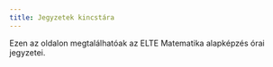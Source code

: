 ```yaml
---
title: Jegyzetek kincstára
---
```

Ezen az oldalon megtalálhatóak az ELTE Matematika alapképzés órai jegyzetei.

